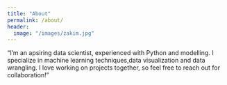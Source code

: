 ```yaml
---
title: "About"
permalink: /about/
header:
  image: "/images/zakim.jpg"
---
```


“I’m an apsiring data scientist, experienced with Python and modelling. I specialize in machine learning techniques,data visualization and data wrangling. I love working on projects together, so feel free to reach out for collaboration!”

